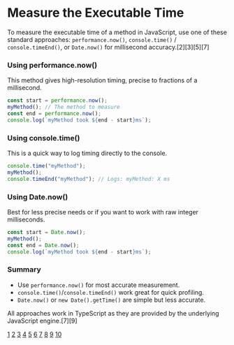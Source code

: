 # Measure the Executable Time

To measure the executable time of a method in JavaScript, use one of these standard approaches: `performance.now()`, `console.time()` / `console.timeEnd()`, or `Date.now()` for millisecond accuracy.[2][3][5][7]

### Using performance.now()

This method gives high-resolution timing, precise to fractions of a millisecond.

```typescript
const start = performance.now();
myMethod(); // The method to measure
const end = performance.now();
console.log(`myMethod took ${end - start}ms`);
```


### Using console.time()

This is a quick way to log timing directly to the console.

```typescript
console.time("myMethod");
myMethod();
console.timeEnd("myMethod"); // Logs: myMethod: X ms
```


### Using Date.now()

Best for less precise needs or if you want to work with raw integer milliseconds.

```typescript
const start = Date.now();
myMethod();
const end = Date.now();
console.log(`myMethod took ${end - start}ms`);
```


### Summary

- Use `performance.now()` for most accurate measurement.
- `console.time()`/`console.timeEnd()` work great for quick profiling.
- `Date.now()` or `new Date().getTime()` are simple but less accurate.

All approaches work in TypeScript as they are provided by the underlying JavaScript engine.[7][9]

[1](https://nono.ma/measure-time-elapsed-typescript)
[2](https://www.w3docs.com/snippets/javascript/how-to-measure-time-taken-by-a-function-to-execute.html)
[3](https://www.geeksforgeeks.org/javascript/how-to-measure-time-taken-by-a-function-to-execute-using-javascript/)
[4](https://www.reddit.com/r/learnjavascript/comments/1cz0y3l/how_can_i_measure_the_performance_of_this_function/)
[5](https://www.educative.io/answers/how-to-find-the-time-taken-to-execute-a-function-in-javascript)
[6](https://www.reddit.com/r/vscode/comments/97lotb/how_would_you_test_for_function_execution_time/)
[7](https://stackoverflow.com/questions/313893/how-to-measure-time-taken-by-a-function-to-execute)
[8](https://dev.to/saranshk/how-to-measure-javascript-execution-time-5h2)
[9](https://dev.to/typescripttv/measure-execution-times-in-browsers-node-js-js-ts-1kik)
[10](https://www.gavsblog.com/blog/javascript/measuring-code-execution-performance-in-javascript)